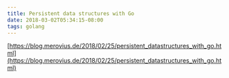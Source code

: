 ```yaml
---
title: Persistent data structures with Go
date: 2018-03-02T05:34:15-08:00
tags: golang
---
```

[https://blog.merovius.de/2018/02/25/persistent_datastructures_with_go.html](https://blog.merovius.de/2018/02/25/persistent_datastructures_with_go.html)
